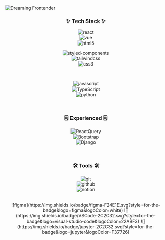 ![Dreaming Frontender](https://capsule-render.vercel.app/api?type=waving&height=300&color=gradient&text=Dreaming%20to%20be%20Frontender&section=header&textBg=false&fontColor=fff&fontSize=60)

<h3 align="center">✨ Tech Stack ✨</h3>
<div align="center">
  
  ![react](https://img.shields.io/badge/react-20232a.svg?style=for-the-badge&logo=react&logoColor=61DAFB)  
  ![vue](https://img.shields.io/badge/vue-20232a.svg?style=for-the-badge&logo=vue&logoColor=white)    
  ![html5](https://img.shields.io/badge/html5-E34F26.svg?style=for-the-badge&logo=html5&logoColor=white)  
  
</div>

<div align="center">
  
  ![styled-components](https://img.shields.io/badge/styled--components-DB7093?style=for-the-badge&logo=styled-components&logoColor=ffd35b)  
  ![tailwindcss](https://img.shields.io/badge/tailwindcss-1daabb.svg?style=for-the-badge&logo=tailwind-css&logoColor=white)  
  ![css3](https://img.shields.io/badge/css3-1572B6.svg?style=for-the-badge&logo=css3&logoColor=white)  
  
</div>

<br>

<div align="center">
  
  ![javascript](https://img.shields.io/badge/javascript-F7DF1E.svg?style=for-the-badge&logo=javascript&logoColor=20232a)  
  ![TypeScript](https://img.shields.io/badge/typescript-007ACC.svg?style=for-the-badge&logo=typescript&logoColor=white)  
  ![python](https://img.shields.io/badge/python-3670A0?style=for-the-badge&logo=python&logoColor=ffdd54)  

</div>

<br>

<h3 align="center">🗒️ Experienced 🗒️</h3>
<div align="center">
  
  ![ReactQuery](https://img.shields.io/badge/React%20Query-FF4154?style=for-the-badge&logo=react%20query&logoColor=white)   
  ![Bootstrap](https://img.shields.io/badge/bootstrap-%238511FA.svg?style=for-the-badge&logo=bootstrap&logoColor=white)  
  ![Django](https://img.shields.io/badge/django-%23092E20.svg?style=for-the-badge&logo=django&logoColor=white)  
  
</div>

<br>

<h3 align="center">🛠 Tools 🛠</h3>
<div align="center">
  
  ![git](https://img.shields.io/badge/git-F05033.svg?style=for-the-badge&logo=git&logoColor=white)  
  ![github](https://img.shields.io/badge/github-181717.svg?style=for-the-badge&logo=github&logoColor=white)  
  ![notion](https://img.shields.io/badge/Notion-F3F3F3.svg?style=for-the-badge&logo=notion&logoColor=black)  
  
</div>

<br>

<div align="center">
  ![figma](https://img.shields.io/badge/figma-F24E1E.svg?style=for-the-badge&logo=figma&logoColor=white)  
  ![](https://img.shields.io/badge/VSCode-2C2C32.svg?style=for-the-badge&logo=visual-studio-code&logoColor=22ABF3)  
  ![](https://img.shields.io/badge/jupyter-2C2C32.svg?style=for-the-badge&logo=jupyter&logoColor=F37726)  
<!--   ![](https://img.shields.io/badge/Colab-2C2C32.svg?style=for-the-badge&logo=googlecolab&logoColor=F9AB00) -->
</div>
